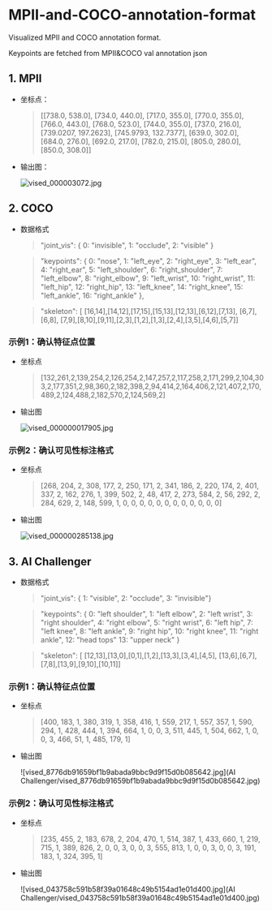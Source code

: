 

# MPII-and-COCO-annotation-format

Visualized MPII and COCO annotation format.

Keypoints are fetched from MPII&COCO val annotation json

## 1. MPII
+ 坐标点：
  >[[738.0, 538.0], [734.0, 440.0], [717.0, 355.0], [770.0, 355.0],
  >     [766.0, 443.0], [768.0, 523.0], [744.0, 355.0], [737.0, 216.0], 
  >     [739.0207, 197.2623], [745.9793, 132.7377], [639.0, 302.0], 
  >     [684.0, 276.0], [692.0, 217.0], [782.0, 215.0], [805.0, 280.0], 
  >     [850.0, 308.0]]

+ 输出图：

  ![vised_000003072.jpg](MPII/vised_000003072.jpg)


## 2. COCO
+ 数据格式
    > "joint_vis": { 0: "invisible", 1: "occlude", 2: "visible" }  
    
    > "keypoints": {
            0: "nose",
            1: "left_eye",
            2: "right_eye",
            3: "left_ear",
            4: "right_ear",
            5: "left_shoulder",
            6: "right_shoulder",
            7: "left_elbow",
            8: "right_elbow",
            9: "left_wrist",
            10: "right_wrist",
            11: "left_hip",
            12: "right_hip",
            13: "left_knee",
            14: "right_knee",
            15: "left_ankle",
            16: "right_ankle"
        },
  
  > "skeleton": [
            [16,14],[14,12],[17,15],[15,13],[12,13],[6,12],[7,13], [6,7],[6,8],
            [7,9],[8,10],[9,11],[2,3],[1,2],[1,3],[2,4],[3,5],[4,6],[5,7]]

### 示例1：确认特征点位置
+ 坐标点
    > [132,261,2,139,254,2,126,254,2,147,257,2,117,258,2,171,299,2,104,303,2,177,351,2,98,360,2,182,398,2,94,414,2,164,406,2,121,407,2,170,489,2,124,488,2,182,570,2,124,569,2]

+ 输出图

  ![vised_000000017905.jpg](COCO/vised_000000017905.jpg)


### 示例2：确认可见性标注格式
+ 坐标点
    > [268, 204, 2, 308, 177, 2, 250, 171, 2, 341, 186, 2, 220, 174, 2, 401, 337, 2,
                 162, 276, 1, 399, 502, 2, 48, 417, 2, 273, 584, 2, 56, 292, 2, 284, 629, 2,
                 148, 599, 1, 0, 0, 0, 0, 0, 0, 0, 0, 0, 0, 0, 0]

+ 输出图

  ![vised_000000285138.jpg](COCO/vised_000000285138.jpg)



## 3. AI Challenger
+ 数据格式
    > "joint_vis": { 1: "visible", 2: "occlude", 3: "invisible"}
    
    > "keypoints":  {
            0: "left shoulder",
            1: "left elbow",
            2: "left wrist",
            3: "right shoulder",
            4: "right elbow",
            5: "right wrist",
            6: "left hip",
            7: "left knee",
            8: "left ankle",
            9: "right hip",
            10: "right knee",
            11: "right ankle",
            12: "head tops"
            13: "upper neck"
        }
  
  > "skeleton": [
            [12,13],[13,0],[0,1],[1,2],[13,3],[3,4],[4,5],
            [13,6],[6,7],[7,8],[13,9],[9,10],[10,11]]

### 示例1：确认特征点位置
+ 坐标点
    > [400, 183, 1, 380, 319, 1, 358, 416, 1, 559, 217, 1, 557, 357, 1, 590, 294, 1,
                                 428, 444, 1, 394, 664, 1, 0, 0, 3, 511, 445, 1, 504, 662, 1, 0, 0, 3, 466, 51, 1,
                                 485, 179, 1]

+ 输出图

  ![vised_8776db91659bf1b9abada9bbc9d9f15d0b085642.jpg](AI Challenger/vised_8776db91659bf1b9abada9bbc9d9f15d0b085642.jpg)


### 示例2：确认可见性标注格式
+ 坐标点
    > [235, 455, 2, 183, 678, 2, 204, 470, 1, 514, 387, 1, 433, 660, 1,
                                                     219, 715, 1, 389, 826, 2, 0, 0, 3, 0, 0, 3, 555, 813, 1, 0, 0, 3,
                                                     0, 0, 3, 191, 183, 1, 324, 395, 1]

+ 输出图

  ![vised_043758c591b58f39a01648c49b5154ad1e01d400.jpg](AI Challenger/vised_043758c591b58f39a01648c49b5154ad1e01d400.jpg)